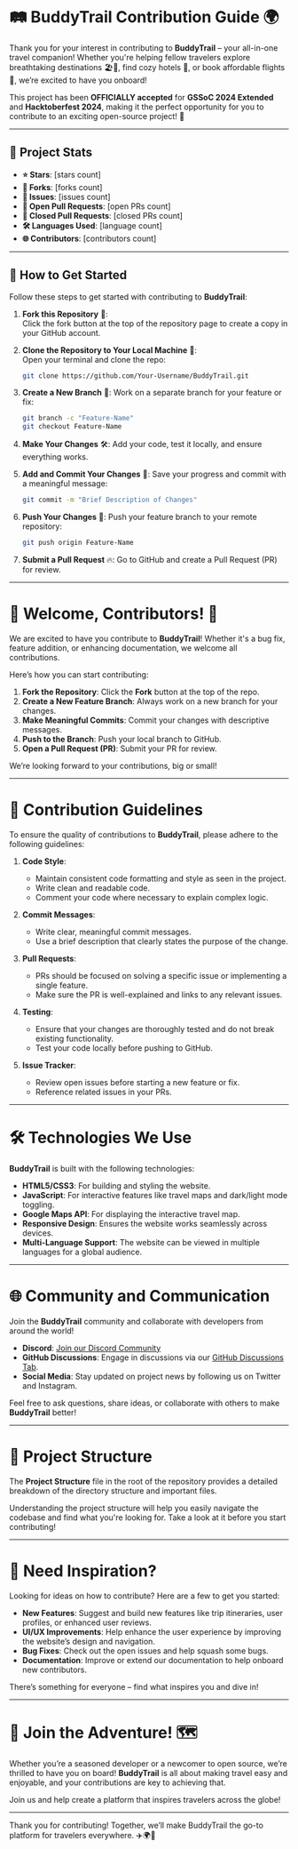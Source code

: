 # 🛤️ **BuddyTrail Contribution Guide** 🌍

Thank you for your interest in contributing to **BuddyTrail** – your all-in-one travel companion! Whether you're helping fellow travelers explore breathtaking destinations 🏖️🏰, find cozy hotels 🏨, or book affordable flights 💺, we’re excited to have you onboard!

This project has been **OFFICIALLY accepted** for **GSSoC 2024 Extended** and **Hacktoberfest 2024**, making it the perfect opportunity for you to contribute to an exciting open-source project! 🚀

---

## 🌟 **Project Stats**

- **⭐ Stars**: [stars count]
- **🍴 Forks**: [forks count]
- **🐛 Issues**: [issues count]
- **🔔 Open Pull Requests**: [open PRs count]
- **🔕 Closed Pull Requests**: [closed PRs count]
- **🛠️ Languages Used**: [language count]
- **🌐 Contributors**: [contributors count]

---

## 🚀 **How to Get Started** 

Follow these steps to get started with contributing to **BuddyTrail**:

1. **Fork this Repository** 🍴:  
   Click the fork button at the top of the repository page to create a copy in your GitHub account.
   
2. **Clone the Repository to Your Local Machine** 🧩:  
   Open your terminal and clone the repo:
   ```bash
   git clone https://github.com/Your-Username/BuddyTrail.git
   ```
3. **Create a New Branch** 🌿:
   Work on a separate branch for your feature or fix:
   ```bash
   git branch -c "Feature-Name"
   git checkout Feature-Name
   ```
4. **Make Your Changes** 🛠️:
   Add your code, test it locally, and ensure everything works.

5. **Add and Commit Your Changes** 💬:
   Save your progress and commit with a meaningful message:
   ```bash
   git commit -m "Brief Description of Changes"
   ```
6. **Push Your Changes** 🚢:
   Push your feature branch to your remote repository:
   ```bash
   git push origin Feature-Name
   ```
7. **Submit a Pull Request** 🔥:
   Go to GitHub and create a Pull Request (PR) for review.

---  

# 🎉 Welcome, Contributors! 👋

We are excited to have you contribute to **BuddyTrail**! Whether it's a bug fix, feature addition, or enhancing documentation, we welcome all contributions.

Here’s how you can start contributing:

1. **Fork the Repository**: Click the **Fork** button at the top of the repo.
2. **Create a New Feature Branch**: Always work on a new branch for your changes.
3. **Make Meaningful Commits**: Commit your changes with descriptive messages.
4. **Push to the Branch**: Push your local branch to GitHub.
5. **Open a Pull Request (PR)**: Submit your PR for review.

We’re looking forward to your contributions, big or small!

---

# 🔧 Contribution Guidelines

To ensure the quality of contributions to **BuddyTrail**, please adhere to the following guidelines:

1. **Code Style**:
   - Maintain consistent code formatting and style as seen in the project.
   - Write clean and readable code.
   - Comment your code where necessary to explain complex logic.

2. **Commit Messages**:
   - Write clear, meaningful commit messages.
   - Use a brief description that clearly states the purpose of the change.

3. **Pull Requests**:
   - PRs should be focused on solving a specific issue or implementing a single feature.
   - Make sure the PR is well-explained and links to any relevant issues.

4. **Testing**:
   - Ensure that your changes are thoroughly tested and do not break existing functionality.
   - Test your code locally before pushing to GitHub.

5. **Issue Tracker**:
   - Review open issues before starting a new feature or fix.
   - Reference related issues in your PRs.

---

# 🛠️ Technologies We Use

**BuddyTrail** is built with the following technologies:

- **HTML5/CSS3**: For building and styling the website.
- **JavaScript**: For interactive features like travel maps and dark/light mode toggling.
- **Google Maps API**: For displaying the interactive travel map.
- **Responsive Design**: Ensures the website works seamlessly across devices.
- **Multi-Language Support**: The website can be viewed in multiple languages for a global audience.

---

# 🌐 Community and Communication

Join the **BuddyTrail** community and collaborate with developers from around the world!

- **Discord**: [Join our Discord Community](link)
- **GitHub Discussions**: Engage in discussions via our [GitHub Discussions Tab](link).
- **Social Media**: Stay updated on project news by following us on Twitter and Instagram.

Feel free to ask questions, share ideas, or collaborate with others to make **BuddyTrail** better!

---

# 📂 Project Structure

The **Project Structure** file in the root of the repository provides a detailed breakdown of the directory structure and important files.

Understanding the project structure will help you easily navigate the codebase and find what you're looking for. Take a look at it before you start contributing!

---

# 🌟 Need Inspiration?

Looking for ideas on how to contribute? Here are a few to get you started:

- **New Features**: Suggest and build new features like trip itineraries, user profiles, or enhanced user reviews.
- **UI/UX Improvements**: Help enhance the user experience by improving the website’s design and navigation.
- **Bug Fixes**: Check out the open issues and help squash some bugs.
- **Documentation**: Improve or extend our documentation to help onboard new contributors.

There’s something for everyone – find what inspires you and dive in!

---

# 🎊 Join the Adventure! 🗺️

Whether you’re a seasoned developer or a newcomer to open source, we’re thrilled to have you on board! **BuddyTrail** is all about making travel easy and enjoyable, and your contributions are key to achieving that.

Join us and help create a platform that inspires travelers across the globe!

---

Thank you for contributing! Together, we’ll make BuddyTrail the go-to platform for travelers everywhere. ✈️🌍🌟